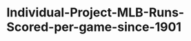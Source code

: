 Individual-Project-MLB-Runs-Scored-per-game-since-1901
======================================================
